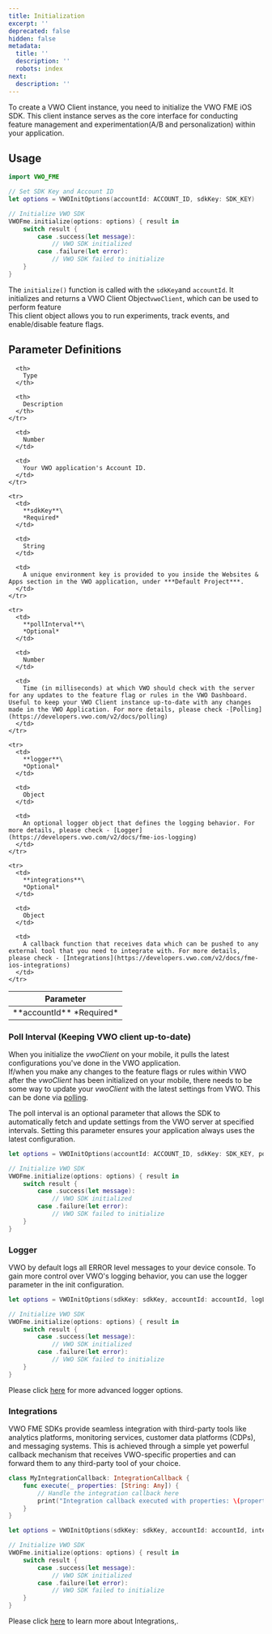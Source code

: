 ```yaml
---
title: Initialization
excerpt: ''
deprecated: false
hidden: false
metadata:
  title: ''
  description: ''
  robots: index
next:
  description: ''
---
```

To create a VWO Client instance, you need to initialize the VWO FME iOS SDK. This client instance serves as the core interface for conducting feature management and experimentation(A/B and personalization) within your application.

## Usage

```swift Swift
import VWO_FME

// Set SDK Key and Account ID
let options = VWOInitOptions(accountId: ACCOUNT_ID, sdkKey: SDK_KEY)

// Initialize VWO SDK
VWOFme.initialize(options: options) { result in
    switch result {
        case .success(let message):
            // VWO SDK initialized
        case .failure(let error):
            // VWO SDK failed to initialize
    }
}
```

The `initialize()` function is called with the `sdkKey`and `accountId`. It initializes and returns a VWO Client Object`vwoClient`, which can be used to perform feature\
This client object allows you to run experiments, track events, and enable/disable feature flags.

## Parameter Definitions

<Table align={["left","left","left"]}>
  <thead>
    <tr>
      <th>
        Parameter
      </th>

      <th>
        Type
      </th>

      <th>
        Description
      </th>
    </tr>
  </thead>

  <tbody>
    <tr>
      <td>
        **accountId**
        *Required*
      </td>

      <td>
        Number
      </td>

      <td>
        Your VWO application's Account ID.
      </td>
    </tr>

    <tr>
      <td>
        **sdkKey**\
        *Required*
      </td>

      <td>
        String
      </td>

      <td>
        A unique environment key is provided to you inside the Websites & Apps section in the VWO application, under ***Default Project***.
      </td>
    </tr>

    <tr>
      <td>
        **pollInterval**\
        *Optional*
      </td>

      <td>
        Number
      </td>

      <td>
        Time (in milliseconds) at which VWO should check with the server for any updates to the feature flag or rules in the VWO Dashboard. Useful to keep your VWO Client instance up-to-date with any changes made in the VWO Application. For more details, please check -[Polling](https://developers.vwo.com/v2/docs/polling) 
      </td>
    </tr>

    <tr>
      <td>
        **logger**\
        *Optional*
      </td>

      <td>
        Object
      </td>

      <td>
        An optional logger object that defines the logging behavior. For more details, please check - [Logger](https://developers.vwo.com/v2/docs/fme-ios-logging)
      </td>
    </tr>

    <tr>
      <td>
        **integrations**\
        *Optional*
      </td>

      <td>
        Object
      </td>

      <td>
        A callback function that receives data which can be pushed to any external tool that you need to integrate with. For more details, please check - [Integrations](https://developers.vwo.com/v2/docs/fme-ios-integrations)
      </td>
    </tr>
  </tbody>
</Table>

### Poll Interval (Keeping VWO client up-to-date)

When you initialize the *vwoClient* on your mobile, it pulls the latest configurations you've done in the VWO application.\
If/when you make any changes to the feature flags or rules within VWO after the *vwoClient* has been initialized on your mobile, there needs to be some way to update your *vwoClient* with the latest settings from VWO. This can be done via [polling](https://developers.vwo.com/v2/docs/polling).

The poll interval is an optional parameter that allows the SDK to automatically fetch and update settings from the VWO server at specified intervals. Setting this parameter ensures your application always uses the latest configuration.

```swift
let options = VWOInitOptions(accountId: ACCOUNT_ID, sdkKey: SDK_KEY, pollInterval: 60000)

// Initialize VWO SDK
VWOFme.initialize(options: options) { result in
    switch result {
        case .success(let message):
            // VWO SDK initialized
        case .failure(let error):
            // VWO SDK failed to initialize
    }
}
```

### Logger

VWO by default logs all ERROR level messages to your device console. To gain more control over VWO's logging behavior, you can use the logger parameter in the init configuration.

```swift
let options = VWOInitOptions(sdkKey: sdkKey, accountId: accountId, logLevel: .info)

// Initialize VWO SDK
VWOFme.initialize(options: options) { result in
    switch result {
        case .success(let message):
            // VWO SDK initialized
        case .failure(let error):
            // VWO SDK failed to initialize
    }
}
```

Please click [here](https://developers.vwo.com/v2/docs/fme-ios-logging) for more advanced logger options.

### Integrations

VWO FME SDKs provide seamless integration with third-party tools like analytics platforms, monitoring services, customer data platforms (CDPs), and messaging systems. This is achieved through a simple yet powerful callback mechanism that receives VWO-specific properties and can forward them to any third-party tool of your choice.

```swift
class MyIntegrationCallback: IntegrationCallback {
    func execute(_ properties: [String: Any]) {
        // Handle the integration callback here
        print("Integration callback executed with properties: \(properties)")
    }
}

let options = VWOInitOptions(sdkKey: sdkKey, accountId: accountId, integrations: MyIntegrationCallback())

// Initialize VWO SDK
VWOFme.initialize(options: options) { result in
    switch result {
        case .success(let message):
            // VWO SDK initialized
        case .failure(let error):
            // VWO SDK failed to initialize
    }
}
```

Please click [here](https://developers.vwo.com/v2/docs/fme-ios-integrations) to learn more about Integrations,.
